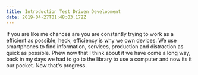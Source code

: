 ```yaml
---
title: Introduction Test Driven Development
date: 2019-04-27T01:48:03.172Z
---
```

If you are like me chances are you are constantly trying to work as a efficient as possible, heck, efficiency is why we own devices. We use smartphones to find information, services, production and distraction as quick as possible. Phew now that I think about it we have come a long way, back in my days we had to go to the library to use a computer and now its it our pocket. Now that's progress.
